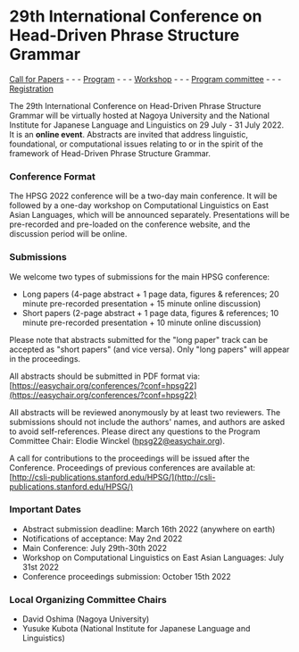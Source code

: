 # 29th International Conference on Head-Driven Phrase Structure Grammar

[Call for Papers](cfp.md) - - - [Program](program.md) - - - [Workshop](ws.md) - - - [Program committee](committee.md) - - - [Registration](registration.md)

The 29th International Conference on Head-Driven Phrase Structure
Grammar will be virtually hosted at Nagoya University and the National
Institute for Japanese Language and Linguistics on 29 July - 31 July 2022. 
It is an **online event**. Abstracts are invited that address
linguistic, foundational, or computational issues relating to or in
the spirit of the framework of Head-Driven Phrase Structure Grammar.


### Conference Format

The HPSG 2022 conference will be a two-day main conference. It will be
followed by a one-day workshop on Computational Linguistics on East
Asian Languages, which will be announced separately. Presentations
will be pre-recorded and pre-loaded on the conference website, and the
discussion period will be online.


### Submissions

We welcome two types of submissions for the main HPSG conference: 

- Long papers (4-page abstract + 1 page data, figures & references; 20
  minute pre-recorded presentation + 15 minute online discussion)
- Short papers (2-page abstract + 1 page data, figures & references;
  10 minute pre-recorded presentation + 10 minute online discussion)

Please note that abstracts submitted for the "long paper" track can be
accepted as "short papers" (and vice versa). Only "long papers" will
appear in the proceedings.

All abstracts should be submitted in PDF format via: 
[https://easychair.org/conferences/?conf=hpsg22](https://easychair.org/conferences/?conf=hpsg22)


All abstracts will be reviewed anonymously by at least two reviewers.
The submissions should not include the authors' names, and authors are
asked to avoid self-references. Please direct any questions to the
Program Committee Chair: Elodie Winckel (hpsg22@easychair.org).

A call for contributions to the proceedings will be issued after the
Conference. Proceedings of previous conferences are available at:
[http://csli-publications.stanford.edu/HPSG/](http://csli-publications.stanford.edu/HPSG/)


### Important Dates

- Abstract submission deadline: March 16th 2022 (anywhere on earth) 
- Notifications of acceptance: May 2nd 2022
- Main Conference: July 29th-30th 2022
- Workshop on Computational Linguistics on East Asian Languages: July 31st 2022
- Conference proceedings submission: October 15th 2022


### Local Organizing Committee Chairs

- David Oshima (Nagoya University)
- Yusuke Kubota (National Institute for Japanese Language and Linguistics)
